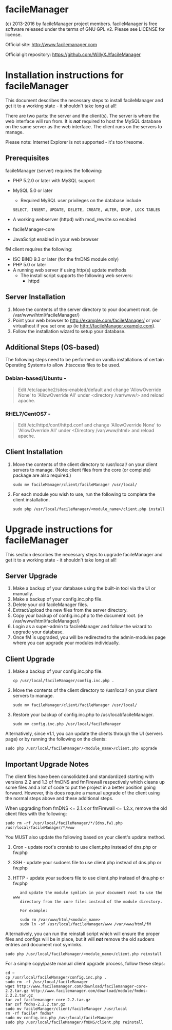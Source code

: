 facileManager
=============
                                          
(c) 2013-2016 by facileManager project members.
facileManager is free software released under the terms of GNU GPL v2.
Please see LICENSE for license.

Official site: http://www.facilemanager.com

Official git repository: https://github.com/WillyXJ/facileManager


Installation instructions for facileManager
===========================================

This document describes the necessary steps to install facileManager and get it
to a working state - it shouldn't take long at all!

There are two parts: the server and the client(s).  The server is where the web
interface will run from.  It is **_not_** required to host the MySQL database on the
same server as the web interface.  The client runs on the servers to manage.

Please note: Internet Explorer is not supported - it's too tiresome.

Prerequisites
-------------

facileManager (server) requires the following:

* PHP 5.2.0 or later with MySQL support
* MySQL 5.0 or later
  * Required MySQL user privileges on the database include

   `SELECT, INSERT, UPDATE, DELETE, CREATE, ALTER, DROP, LOCK TABLES`

* A working webserver (httpd) with mod_rewrite.so enabled
* facileManager-core
* JavaScript enabled in your web browser

fM client requires the following:

* ISC BIND 9.3 or later (for the fmDNS module only)
* PHP 5.0 or later
* A running web server if using http(s) update methods
  * The install script supports the following web servers:
    * httpd


Server Installation
-------------------

1. Move the contents of the server directory to your document root.
   (ie /var/www/html/facileManager/)
2. Point your web browser to http://example.com/facileManager/ or your
   virtualhost if you set one up (ie http://facileManager.example.com).
3. Follow the installation wizard to setup your database.

Additional Steps (OS-based)
---------------------------

The following steps need to be performed on vanilla installations of certain 
Operating Systems to allow .htaccess files to be used.

### Debian-based/Ubuntu - 
> Edit /etc/apache2/sites-enabled/default and change 'AllowOverride 
> None' to 'AllowOverride All' under <directory /var/www/> and reload 
> apache.

### RHEL7/CentOS7 - 
> Edit /etc/httpd/conf/httpd.conf and change 'AllowOverride 
> None' to 'AllowOverride All' under <Directory /var/www/html> and reload 
> apache.


Client Installation
-------------------

1. Move the contents of the client directory to /usr/local/ on your client
   servers to manage. (Note: client files from the core (or complete) package
   are also required.)

   `sudo mv facileManager/client/facileManager /usr/local/`

2. For each module you wish to use, run the following to complete the client
   installation.

   `sudo php /usr/local/facileManager/<module_name>/client.php install`
	


Upgrade instructions for facileManager
======================================

This section describes the necessary steps to upgrade facileManager and get it
to a working state - it shouldn't take long at all!


Server Upgrade
--------------

1. Make a backup of your database using the built-in tool via the UI or manually.
2. Make a backup of your config.inc.php file.
3. Delete your old facileManager files.
4. Extract/upload the new files from the server directory.
5. Copy your backup of config.inc.php to the document root.
   (ie /var/www/html/facileManager/)
6. Login as a super-admin to facileManager and follow the wizard to upgrade 
   your database.
7. Once fM is upgraded, you will be redirected to the admin-modules page where
   you can upgrade your modules individually.


Client Upgrade
--------------

1. Make a backup of your config.inc.php file.

   `cp /usr/local/facileManager/config.inc.php .`

2. Move the contents of the client directory to /usr/local/ on your client
   servers to manage.

   `sudo mv facileManager/client/facileManager /usr/local/`

3. Restore your backup of config.inc.php to /usr/local/facileManager.

   `sudo mv config.inc.php /usr/local/facileManager`

Alternatively, since v1.1, you can update the clients through the UI (servers
page) or by running the following on the clients:

`sudo php /usr/local/facileManager/<module_name>/client.php upgrade`


Important Upgrade Notes
-----------------------

The client files have been consolidated and standardized starting with versions
2.2 and 1.3 of fmDNS and fmFirewall respectively which cleans up some files and
a lot of code to put the project in a better position going forward. However,
this does require a manual upgrade of the client using the normal steps above
and these additional steps.

When upgrading from fmDNS <= 2.1.x or fmFirewall <= 1.2.x, remove the old client
files with the following:

`sudo rm -rf /usr/local/facileManager/*/{dns,fw}.php /usr/local/facileManager/*/www`

You MUST also update the following based on your client's update method.

1. Cron - update root's crontab to use client.php instead of dns.php or fw.php
2. SSH  - update your sudoers file to use client.php instead of dns.php or fw.php
3. HTTP - update your sudoers file to use client.php instead of dns.php or fw.php

          and update the module symlink in your document root to use the www  
          directory from the core files instead of the module directory.  

          For example:  

          sudo rm /var/www/html/<module_name>  
          sudo ln -sf /usr/local/facileManager/www /var/www/html/fM  

Alternatively, you can run the reinstall script which will ensure the proper
files and configs will be in place, but it will **_not_** remove the old sudoers entries
and document root symlinks.

`sudo php /usr/local/facileManager/<module_name>/client.php reinstall`


For a simple copy/paste manual client upgrade process, follow these steps:

```
cd ~
cp /usr/local/facileManager/config.inc.php .
sudo rm -rf /usr/local/facileManager
wget http://www.facilemanager.com/download/facilemanager-core-2.2.tar.gz http://www.facilemanager.com/download/module/fmdns-2.2.2.tar.gz
tar zxf facilemanager-core-2.2.tar.gz
tar zxf fmdns-2.2.2.tar.gz
sudo mv facileManager/client/facileManager /usr/local
rm -rf facile* fmdns*
sudo mv config.inc.php /usr/local/facileManager
sudo php /usr/local/facileManager/fmDNS/client.php reinstall
```